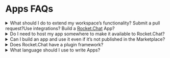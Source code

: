 # Apps FAQs

<details>

<summary>What should I do to extend my workspace’s functionality? Submit a pull request?Use integrations? Build a <a href="http://rocket.chat/">Rocket.Chat</a> App?</summary>

Each of those options has its strengths and weaknesses.

**Changing the source** code is the most powerful way of extending Rocket.Chat, but not the simplest - you need to learn the code base, understand the code pattern and rules, submit a PR, and follow up on any changes requested to get it merged.

[Integrations](../../use-rocket.chat/workspace-administration/integrations/), on the other hand, allow you to write simple scripts that will be executed either when a message is sent or received in a channel. They’re quick to learn and write, but their scope is very limited.

[Apps](../../extend-rocket.chat-capabilities/rocket.chat-marketplace) are the middle ground. They are much more powerful than integrations, allowing you to interact with the UI and execute custom routines on several triggers. They’re not as complex as learning the whole code base and can be distributed to our whole community via the Marketplace.

</details>

<details>

<summary>Do I need to host my app somewhere to make it available to Rocket.Chat?</summary>

Not at all! [Rocket.Chat](http://rocket.chat/) Apps are packaged and deployed to a workspace, and the system will take care of hooking the App up. Apps can be installed manually or via the Marketplace.

</details>

<details>

<summary>Can I build an app and use it even if it’s not published in the Marketplace?</summary>

Absolutely! It’s recommended you use our [Apps Engine CLI ](https://developer.rocket.chat/apps-engine/getting-started/rocket.chat-app-engine-cli)tool to develop your apps, and it makes it super easy to deploy your apps to your own [Rocket.Chat](http://rocket.chat/) workspace.

</details>

<details>

<summary>Does Rocket.Chat have a plugin framework?</summary>

We don't have a plugin framework.

</details>

<details>

<summary>What language should I use to write Apps?</summary>

Rocket.Chat uses typescript only.

</details>
